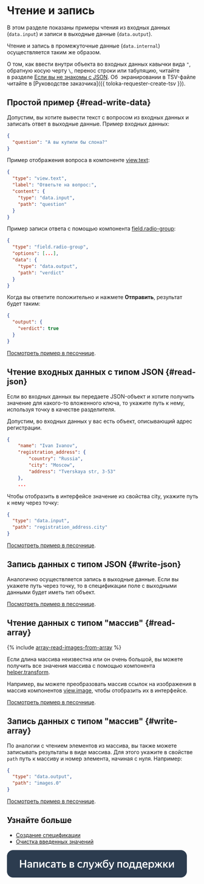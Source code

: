 # Чтение и запись

В этом разделе показаны примеры чтения из входных данных (`data.input`) и записи в выходные данные (`data.output`).

Чтение и запись в промежуточные данные (`data.internal`) осуществляется таким же образом.

О том, как ввести внутри объекта во входных данных кавычки вида `"`, обратную косую черту `\`, перенос строки или табуляцию, читайте в разделе [Если вы не знакомы с JSON](../quickstart.md). Об  экранировании в TSV-файле читайте в [Руководстве заказчика]({{ toloka-requester-create-tsv }}).

## Простой пример {#read-write-data}

Допустим, вы хотите вывести текст с вопросом из входных данных и записать ответ в выходные данные. Пример входных данных:
```json
{
  "question": "А вы купили бы слона?"
}
```
Пример отображения вопроса в компоненте [view.text](../reference/view.text.md):
```json
{
  "type": "view.text",
  "label": "Ответьте на вопрос:",
  "content": {
    "type": "data.input",
    "path": "question"
  }
}
```
Пример записи ответа с помощью компонента [field.radio-group](../reference/field.radio-group.md):
```json
{
  "type": "field.radio-group",
  "options": [...],
  "data": {
    "type": "data.output",
    "path": "verdict"
  }
}
```

Когда вы ответите положительно и нажмете **Отправить**, результат будет таким:

```json
{
  "output": {
    "verdict": true
  }
}
```

[Посмотреть пример в песочнице](https://clck.ru/Qi9VF).

## Чтение входных данных с типом JSON {#read-json}

Если во входных данных вы передаете JSON-объект и хотите получить значение для какого-то вложенного ключа, то укажите путь к нему, используя точку в качестве разделителя.

Допустим, во входных данных у вас есть объект, описывающий адрес регистрации.
```json
{
    "name": "Ivan Ivanov",
    "registration_аddress": {
        "country": "Russia",
        "city": "Moscow",
        "address": "Tverskaya str, 3-53"
    },
    ...
```

Чтобы отобразить в интерфейсе значение из свойства city, укажите путь к нему через точку:
```json
{
  "type": "data.input",
  "path": "registration_аddress.city"
}
```

[Посмотреть пример в песочнице](https://clck.ru/QiC9S).

## Запись данных с типом JSON {#write-json}

Аналогично осуществляется запись в выходные данные. Если вы укажете путь через точку, то в спецификации поле с выходными данными будет иметь тип объект.

[Посмотреть пример в песочнице](https://clck.ru/QiEt3).

## Чтение данных с типом "массив" {#read-array}

{% include [array-read-images-from-array](../_includes/operations/insert-images/id-array/read-images-from-array.md) %}


Если длина массива неизвестна или он очень большой, вы можете получить все значения массива с помощью компонента [helper.transform](../reference/helper.transform.md).

Например, вы можете преобразовать массив ссылок на изображения в массив компонентов [view.image](../reference/view.image.md), чтобы отобразить их в интерфейсе.

[Посмотреть пример в песочнице](https://tb.yandex.net/editor?config=N4Igxg9gdgZglgcxALhMAOlABF9IBucApgO57JYbY64gAuAngA5Hm2GkB0ANnAM508AGkw1acOkQC2fNlTE48jFmzwALItxYAnTnW0BDKHxgRtU4aIV4J02SkpWFtZawd4AJgboHOcKEwAroIgItTOeEzeaqogcFIGCET2TjQAvmERcVB0EHKpYkrMbhR4HCR+CUmW4dYggdrc+bVZrrFePjwQYAZNoQV1UXQx7nGSFiADOGkDM7Vz05hpodlBdChoVjZVyWwA2qnqdHRMfMgA9OdgHlCcAt0A1nxQBkx+EOfxCAC0w4FSACM+OcAJwANgADCRznwGjAiNpviQDPgiAB9ADMABEAEIAeQAmjiAAo4jEADU4ACsmAgaoUQGpjqcLlcbndcmAni83nAPl9fmp-kDQZDofA+BpzEZvnw4Nw1BBAkRjuiAKoAQSxaoAMgAlPUACQAogBpam0+k0I4nM6Xa63e5c56vd6fKQ-P6A4HgqHnCDcDzfJiK3JogDixoAigAmADseIA6gAtABqqYtdMm1AAuksQGkgA).

## Запись данных с типом "массив" {#write-array}

По аналогии с чтением элементов из массива, вы также можете записывать результаты в виде массива. Для этого укажите в свойстве `path` путь к массиву и номер элемента, начиная с нуля. Например:
```json
{
  "type": "data.output",
  "path": "images.0"
}
```

[Посмотреть пример в песочнице](https://clck.ru/QiCPA).

## Узнайте больше

- [Создание спецификации](create-specs.md)
- [Очистка введенных значений](clear-data.md)

[![](../_images/buttons/contact-support.svg)](../concepts/support.md)
